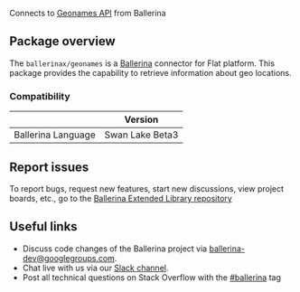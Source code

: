 Connects to [Geonames API](https://www.geonames.org/export/JSON-webservices.html) from Ballerina

## Package overview
The `ballerinax/geonames` is a [Ballerina](https://ballerina.io/) connector for Flat platform. This package provides the capability to retrieve information about geo locations. 

### Compatibility
|                    | Version          |
|--------------------|------------------|
| Ballerina Language |  Swan Lake Beta3 |

## Report issues
To report bugs, request new features, start new discussions, view project boards, etc., go to the [Ballerina Extended Library repository](https://github.com/ballerina-platform/ballerina-extended-library)

## Useful links
- Discuss code changes of the Ballerina project via [ballerina-dev@googlegroups.com](mailto:ballerina-dev@googlegroups.com).
- Chat live with us via our [Slack channel](https://ballerina.io/community/slack/).
- Post all technical questions on Stack Overflow with the [#ballerina](https://stackoverflow.com/questions/tagged/ballerina) tag
